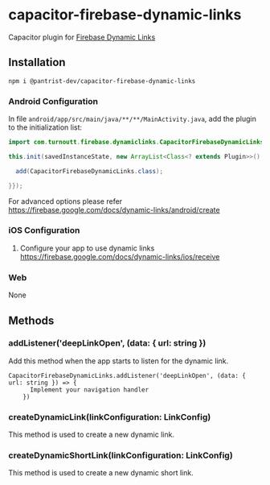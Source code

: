 # capacitor-firebase-dynamic-links

Capacitor plugin for [Firebase Dynamic Links](https://firebase.google.com/docs/dynamic-links)

## Installation

```
npm i @pantrist-dev/capacitor-firebase-dynamic-links
```

### Android Configuration

In file `android/app/src/main/java/**/**/MainActivity.java`, add the plugin to the initialization list:

```java
import com.turnoutt.firebase.dynamiclinks.CapacitorFirebaseDynamicLinks;

this.init(savedInstanceState, new ArrayList<Class<? extends Plugin>>() {{

  add(CapacitorFirebaseDynamicLinks.class);

}});
```

For advanced options please refer https://firebase.google.com/docs/dynamic-links/android/create

### iOS Configuration

1. Configure your app to use dynamic links
   https://firebase.google.com/docs/dynamic-links/ios/receive

### Web

None

## Methods

### addListener('deepLinkOpen', (data: { url: string })

Add this method when the app starts to listen for the dynamic link.

```
CapacitorFirebaseDynamicLinks.addListener('deepLinkOpen', (data: { url: string }) => {
      Implement your navigation handler
    })
```

### createDynamicLink(linkConfiguration: LinkConfig)

This method is used to create a new dynamic link.

### createDynamicShortLink(linkConfiguration: LinkConfig)

This method is used to create a new dynamic short link.
